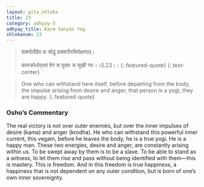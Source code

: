 ```yaml
---
layout: gita_shloka
title: 23
category: adhyay-5
adhyay_title: Karm Sanyās Yog
shlokanum: 23
---
```


> शक्नोतीहैव यः सोढुं प्राक्शरीरविमोक्षणात्।<br><br>कामक्रोधोद्भवं वेगं स युक्तः स सुखी नरः।।5.23।।
{:.featured-quote}
{:.text-center}

> One who can withstand here itself, before departing from the body, the impulse arising from desire and anger, that person is a yogi; they are happy.
{:.featured-quote}

### Osho’s Commentary
The real victory is not over outer enemies, but over the inner impulses of desire (kama) and anger (krodha).
He who can withstand this powerful inner current, this vegam, before he leaves the body, he is a true yogi. He is a happy man.
These two energies, desire and anger, are constantly arising within us. To be swept away by them is to be a slave. To be able to stand as a witness, to let them rise and pass without being identified with them—this is mastery. This is freedom. And in this freedom is true happiness, a happiness that is not dependent on any outer condition, but is born of one’s own inner sovereignty.

